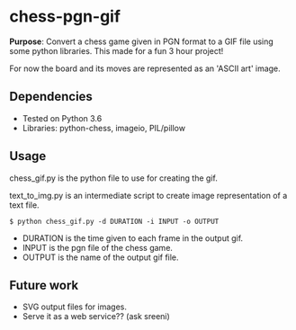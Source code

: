 # chess-pgn-gif

**Purpose**: Convert a chess game given in PGN format to a GIF file using some python libraries. This made for a fun 3 hour project!

For now the board and its moves are represented as an 'ASCII art' image.


## Dependencies 

- Tested on Python 3.6
- Libraries: python-chess, imageio, PIL/pillow


## Usage

chess_gif.py is the python file to use for creating the gif.

text_to_img.py is an intermediate script to create image representation
of a text file.

`$ python chess_gif.py -d DURATION -i INPUT -o OUTPUT`

- DURATION is the time given to each frame in the output gif.
- INPUT is the pgn file of the chess game.
- OUTPUT is the name of the output gif file.


## Future work 

- SVG output files for images. 
- Serve it as a web service?? (ask sreeni)









